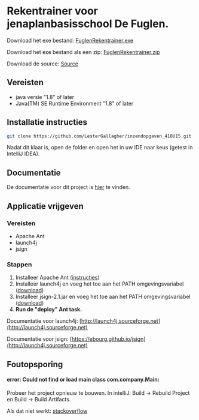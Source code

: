 # Rekentrainer voor jenaplanbasisschool De Fuglen.

Download het exe bestand: [FuglenRekentrainer.exe](https://esstudio.site/inzendopgaven_418U15/out/exe/FuglenRekentrainer.exe)

Download het exe bestand als een zip: [FuglenRekentrainer.zip](https://esstudio.site/inzendopgaven_418U15/out/exe/FuglenRekentrainer.zip)

Download de source: [Source](https://github.com/LesterGallagher/inzendopgaven_418U15/zipball/master)

## Vereisten

- java versie "1.8" of later
- Java(TM) SE Runtime Environment "1.8" of later

## Installatie instructies

```bash
git clone https://github.com/LesterGallagher/inzendopgaven_418U15.git
```
Nadat dit klaar is, open de folder en open het in uw IDE naar keus (getest in IntelliJ IDEA).

## Documentatie

De documentatie voor dit project is [hier](https://esstudio.site/inzendopgaven_418U15/java-doc) te vinden.

## Applicatie vrijgeven

### Vereisten

- Apache Ant
- launch4j
- jsign 

### Stappen

1. Installeer Apache Ant ([instructies](https://www.mkyong.com/ant/how-to-install-apache-ant-on-windows/))
2. Installeer launch4j en voeg het toe aan het PATH omgevingsvariabel ([download](https://sourceforge.net/projects/launch4j/files/launch4j-3/3.12))
3. Installeer jsign-2.1.jar en voeg het toe aan het PATH omgevingsvariabel ([download](https://ebourg.github.io/jsign))
4. **Run de "deploy" Ant task.**

Documentatie voor launch4j: [http://launch4j.sourceforge.net](http://launch4j.sourceforge.net)

Documentatie voor jsign: [https://ebourg.github.io/jsign](http://launch4j.sourceforge.net)

## Foutopsporing

#### error: Could not find or load main class com.company.Main:
Probeer het project opnieuw te bouwen. In intelliJ: Build -> Rebuild Project en Build -> Build Artifacts.

Als dat niet werkt: [stackoverflow](https://stackoverflow.com/questions/10654120/error-could-not-find-or-load-main-class-in-intellij-ide)



